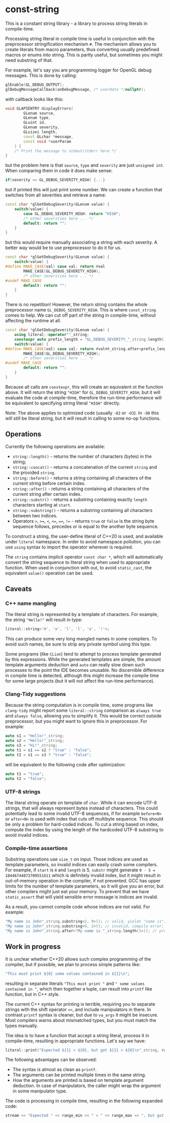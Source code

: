 # const-string

This is a constant string library - a library to process string literals in
compile-time.

Processing string literal in compile time is useful in conjunction with the
preprocessor stringification mechanism `#`. The mechanism allows you to create
literals from macro parameters, thus converting usually predefined macros or
enums into string. This is partly useful, but sometimes you might need
substring of that.

For example, let's say you are programming logger for OpenGL debug messages.
This is done by calling:
```cpp
glEnable(GL_DEBUG_OUTPUT);
glDebugMessageCallback(onDebugMessage, /* userdata */nullptr);
```
with callback looks like this:
```cpp
void GLAPIENTRY displayErrors(
        GLenum source,
        GLenum type,
        GLuint id,
        GLenum severity,
        GLsizei length,
        const GLchar *message,
        const void *userParam
    ) {
    /* Print the message to stdout/stderr here */
}
```
but the problem here is that `source`, `type` and `severity` are just
`unsigned int`. When comparing them in code it does make sense:
```cpp
if(severity == GL_DEBUG_SEVERITY_HIGH) {...}
```
but if printed this will just print some number. We can create a function that
switches from all severities and retrieve a name:
```cpp
const char *glGetDebugSeverity(GLenum value) {
    switch(value) {
        case GL_DEBUG_SEVERITY_HIGH: return "HIGH";
        /* other severities here ... */
        default: return "":
    }
}
```
but this would require manually associating a string with each severity. A
better way would be to use preprocessor to do it for us.

```cpp
const char *glGetDebugSeverity(GLenum value) {
    switch(value) {
#define MAKE_CASE(val) case val: return #val
        MAKE_CASE(GL_DEBUG_SEVERITY_HIGH);
        /* other severities here ... */
#undef MAKE_CASE
        default: return "":
    }
}
```
There is no repetition! However, the return string contains the whole
preprocessor name `GL_DEBUG_SEVERITY_HIGH`. This is where `const_string` comes
to help. We can cut off part of the string in compile-time, without affecting
the runtime at all.
```cpp
const char *glGetDebugSeverity(GLenum value) {
    using literal::operator""_string;
    constexpr auto prefix_length = "GL_DEBUG_SEVERITY_"_string.length();
    switch(value) {
#define MAKE_CASE(val) case val: return #val##_string.after<prefix_length>().value();
        MAKE_CASE(GL_DEBUG_SEVERITY_HIGH);
        /* other severities here ... */
#undef MAKE_CASE
        default: return "":
    }
}
```
Because all calls are `constexpr`, this will create an equivalent ot the
function above. It will return the string `"HIGH"` for
`GL_DEBUG_SEVERITY_HIGH`, but it will evaluate the code at compile-time,
therefore the run-time performance will be equivalent to specifying
string literal `"HIGH"` directly.

Note: The above applies to optimized code (usually `-O2` or `-O3`). In
`-O0` this will still be literal string, but it will result in calling to some
no-op functions.

## Operations

Currently the following operations are available:

* ``string::length()`` - returns the number of characters (bytes) in the string;
* ``string::concat()`` - returns a concatenation of the current `string` and the provided `string`.
* ``string::before()`` - returns a string containing all characters of the current string before certain index.
* ``string::after()`` - returns a string containing all characters of the current string after certain index.
* ``string::substr()`` - returns a substring containing exactly `length` characters starting at `start`.
* ``string::substring()`` - returns a substring containing all characters between two indices.
* Operators `>`, `>=`, `<`, `<=`, `==`, `!=` - returns `true` or `false` is the string byte sequence follows, precedes or is equal to the another byte sequence.

To construct a string, the user-define literal of C++20 is used, and available under `literal` namespace.
In order to avoid namespace pollution, you can use `using` syntax to import the operator wherever is required.

The ``string`` contains implicit operator `const char *`, which will automatically convert the string sequence to literal string when used to appropriate function.
When used in conjunction with out, to avoid `static_cast`, the equivalent `value()` operation can be used.

## Caveats

### C++ name mangling
The literal string is represented by a template of characters. For example, the string `"Hello!"` will result in type:
```cpp
literal::string<'H', 'e', 'l', 'l', 'o', '!'>;
```
This can produce some very long mangled names in some compilers. To avoid such names, be sure to strip any private symbol using this type.

Some programs (like `CLion`) tend to attempt to process template generated by this expressions. While the generated templates are simple,
the amount template arguments deduction and `auto` can really slow down such processes to the point the IDE becomes unusable.
No discernible difference in compile time is detected, although this might increase the compile time for some large projects (but it will not affect the run-time performance).

### Clang-Tidy suggestions
Because the string computation is in compile time, some programs like `clang-tidy` might report
some `literal::string` comparison as `always true` and `always false`, allowing you to simplify it.
This would be correct outside preprocessor, but you might want to ignore this in preprocessor.
For example:
```cpp
auto s1 = "Hello!"_string;
auto s2 = "Hello!"_string;
auto s3 = "Hi!"_string;
auto t1 = s1 == s2 ? "true" : "false";
auto t2 = s1 == s3 ? "true" : "false";
```
will be equivalent to the following code after optimization:
```cpp
auto t1 = "true";
auto t2 = "false";
```

### UTF-8 strings

The literal string operate on template of `char`. While it can encode UTF-8 strings, that will
always represent bytes instead of characters. This could potentially lead to some invalid UTF-8
sequences, if for example `before<N>` or `after<N>` is used with index that cuts off multibyte
sequence. This should be only a problem for hard-coded indices. To cut a string based on index,
compute the index by using the length of the hardcoded UTF-8 substring to avoid invalid indices.


### Compile-time assertions

Substring operations use `size_t` on input. Those indices are used as template parameters, so
invalid indices can easily crash some compilers. For example, if `start` is `0` and `length` is 5,
`substr` might generate `0 - 5 = 18446744073709551611` which is definitely invalid index, but
it might result in out-of-memory operation in the compiler, if not prevented. GCC has upper limits
for the number of template parameters, so it will give you an error, but other compilers might
just eat your memory. To prevent that we have `static_assert` that will yield sensible error
message is indices are invalid.

As a result, you cannot compile code whose indices are not valid. For example:
```cpp
"My name is John"_string.substring<2, 9>(); // valid, yields "name is";
"My name is John"_string.substring<9, 2>(); // invalid, compile error;
"My name is John"_string.after<"My name is "_string.length()>(); // preferred, compiled to "John" literal
```

## Work in progress

It is unclear whether C++20 allows such complex programming of the compiler, but if possible,
we plan to process simple patterns like:

```cpp
"This must print ${0} some values contained in ${1}\n";
```
resulting in separate literals ``"This must print "`` and ``" some values contained in "``,
which then together a tuple, can result into ``printf`` like function, but in C++ style.

The current C++ syntax for printing is terrible, requiring you to separate strings with
the shift operator `<<`, and include manipulators in there. In contrast `printf` syntax
is cleaner, but due to `va_args` it might be insecure. Most compilers warns about
mismatched types, but you must match the types manually.

The idea is to have a function that accept a string literal, process it in compile-time,
resulting in appropriate functions. Let's say we have:

```cpp
literal::print("Expected ${1} < ${0}, but got ${1} > ${0}\n"_string, range_max, range_min);
```

The following advantages can be observed:

* The syntax is almost as clean as `printf`.
* The arguments can be printed multiple times in the same string.
* How the arguments are printed is based on template argument deduction. In case of manipulators,
the caller might wrap the argument in some manipulator type.

The code is processing in compile time, resulting in the following expanded code:
```cpp
stream << "Expected " << range_min << " < " << range_max << ", but got " << range_min << " > " << range_max << "\n";
```